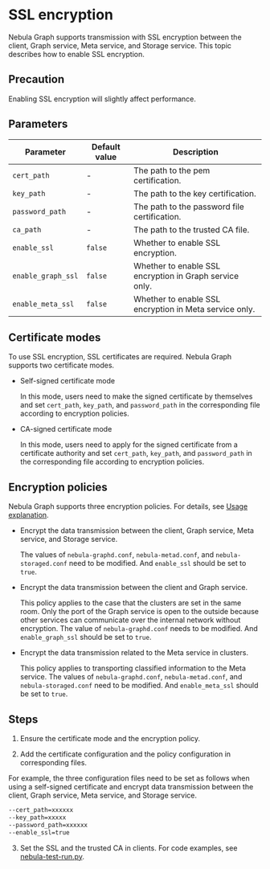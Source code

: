 # SSL encryption

Nebula Graph supports transmission with SSL encryption between the client, Graph service, Meta service, and Storage service. This topic describes how to enable SSL encryption.

## Precaution

Enabling SSL encryption will slightly affect performance.

## Parameters

| Parameter | Default value | Description |
| ------------------ | ------- | ------------------------------|
| `cert_path`        | -       | The path to the pem certification. |
| `key_path`         | -       | The path to the key certification. |
| `password_path`    | -       | The path to the password file certification. |
| `ca_path`          | -       | The path to the trusted CA file. |
| `enable_ssl`       | `false`   | Whether to enable SSL encryption. |
| `enable_graph_ssl` | `false`   | Whether to enable SSL encryption in Graph service only. |
| `enable_meta_ssl`  | `false`   | Whether to enable SSL encryption in Meta service only. |

## Certificate modes

To use SSL encryption, SSL certificates are required. Nebula Graph supports two certificate modes.

- Self-signed certificate mode

  In this mode, users need to make the signed certificate by themselves and set `cert_path`, `key_path`, and `password_path` in the corresponding file according to encryption policies.

- CA-signed certificate mode

  In this mode, users need to apply for the signed certificate from a certificate authority and set `cert_path`, `key_path`, and `password_path` in the corresponding file according to encryption policies.

## Encryption policies

Nebula Graph supports three encryption policies. For details, see [Usage explanation](https://github.com/vesoft-inc/nebula/blob/a67d166b284cae1b534bf8d19c936ee38bf12e29/docs/rfcs/0001-ssl-transportation.md#usage-explanation).

- Encrypt the data transmission between the client, Graph service, Meta service, and Storage service.

  The values of `nebula-graphd.conf`, `nebula-metad.conf`, and `nebula-storaged.conf` need to be modified. And `enable_ssl` should be set to `true`.

- Encrypt the data transmission between the client and Graph service.
  
  This policy applies to the case that the clusters are set in the same room. Only the port of the Graph service is open to the outside because other services can communicate over the internal network without encryption. The value of `nebula-graphd.conf` needs to be modified. And `enable_graph_ssl` should be set to `true`.

- Encrypt the data transmission related to the Meta service in clusters.
  
  This policy applies to transporting classified information to the Meta service. The values of `nebula-graphd.conf`, `nebula-metad.conf`, and `nebula-storaged.conf` need to be modified. And `enable_meta_ssl` should be set to `true`.

## Steps

1. Ensure the certificate mode and the encryption policy.

2. Add the certificate configuration and the policy configuration in corresponding files.

  For example, the three configuration files need to be set as follows when using a self-signed certificate and encrypt data transmission between the client, Graph service, Meta service, and Storage service.

  ```bash
  --cert_path=xxxxxx
  --key_path=xxxxx
  --password_path=xxxxxx
  --enable_ssl=true
  ```

3. Set the SSL and the trusted CA in clients. For code examples, see [nebula-test-run.py](https://github.com/vesoft-inc/nebula/blob/{{nebula.branch}}/tests/nebula-test-run.py).
